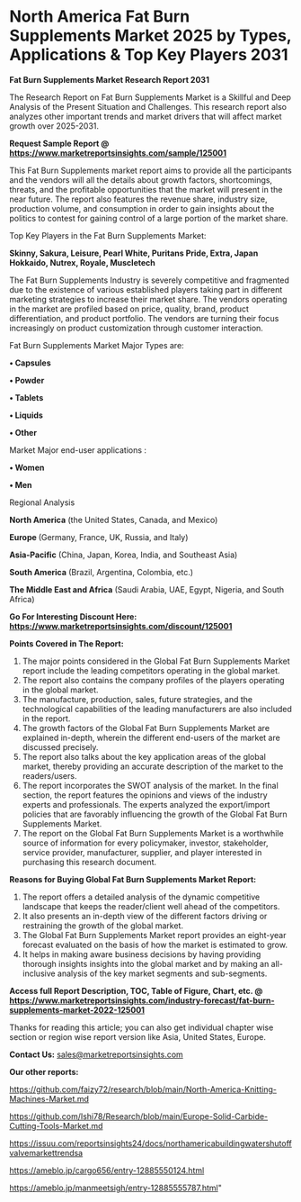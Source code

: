# North America Fat Burn Supplements Market 2025 by Types, Applications & Top Key Players 2031

<strong>Fat Burn Supplements Market Research Report 2031</strong>

The Research Report on Fat Burn Supplements Market is a Skillful and Deep Analysis of the Present Situation and Challenges. This research report also analyzes other important trends and market drivers that will affect market growth over 2025-2031.

<strong>Request Sample Report @ <a href=https://www.marketreportsinsights.com/sample/125001>https://www.marketreportsinsights.com/sample/125001</a></strong>

This Fat Burn Supplements market report aims to provide all the participants and the vendors will all the details about growth factors, shortcomings, threats, and the profitable opportunities that the market will present in the near future. The report also features the revenue share, industry size, production volume, and consumption in order to gain insights about the politics to contest for gaining control of a large portion of the market share.

Top Key Players in the Fat Burn Supplements Market:

<strong>Skinny, Sakura, Leisure, Pearl White, Puritans Pride, Extra, Japan Hokkaido, Nutrex, Royale, Muscletech</strong>

The Fat Burn Supplements Industry is severely competitive and fragmented due to the existence of various established players taking part in different marketing strategies to increase their market share. The vendors operating in the market are profiled based on price, quality, brand, product differentiation, and product portfolio. The vendors are turning their focus increasingly on product customization through customer interaction.

Fat Burn Supplements Market Major Types are:

<strong>• Capsules

• Powder

• Tablets

• Liquids

• Other</strong>

Market Major end-user applications :

<strong>• Women

• Men</strong>

Regional Analysis

</u><strong><b>North America</b></strong> (the United States, Canada, and Mexico)

<strong><b>Europe </b></strong>(Germany, France, UK, Russia, and Italy)

<strong><b>Asia-Pacific</b></strong> (China, Japan, Korea, India, and Southeast Asia)

<strong><b>South America</b></strong> (Brazil, Argentina, Colombia, etc.)

<strong><b>The Middle East and Africa</b></strong> (Saudi Arabia, UAE, Egypt, Nigeria, and South Africa)

<strong>Go For Interesting Discount Here: <a href=https://www.marketreportsinsights.com/discount/125001>https://www.marketreportsinsights.com/discount/125001</a></strong>

<strong>Points Covered in The Report:</strong>
<ol>
  <li>The major points considered in the Global Fat Burn Supplements Market report include the leading competitors operating in the global market.</li>
  <li>The report also contains the company profiles of the players operating in the global market.</li>
  <li>The manufacture, production, sales, future strategies, and the technological capabilities of the leading manufacturers are also included in the report.</li>
  <li>The growth factors of the Global Fat Burn Supplements Market are explained in-depth, wherein the different end-users of the market are discussed precisely.</li>
  <li>The report also talks about the key application areas of the global market, thereby providing an accurate description of the market to the readers/users.</li>
  <li>The report incorporates the SWOT analysis of the market. In the final section, the report features the opinions and views of the industry experts and professionals. The experts analyzed the export/import policies that are favorably influencing the growth of the Global Fat Burn Supplements Market.</li>
  <li>The report on the Global Fat Burn Supplements Market is a worthwhile source of information for every policymaker, investor, stakeholder, service provider, manufacturer, supplier, and player interested in purchasing this research document.</li>
</ol>
<strong>Reasons for Buying Global Fat Burn Supplements Market Report:</strong>

<ol>
  <li>The report offers a detailed analysis of the dynamic competitive landscape that keeps the reader/client well ahead of the competitors.</li>
  <li>It also presents an in-depth view of the different factors driving or restraining the growth of the global market.</li>
  <li>The Global Fat Burn Supplements Market report provides an eight-year forecast evaluated on the basis of how the market is estimated to grow.</li>
  <li>It helps in making aware business decisions by having providing thorough insights insights into the global market and by making an all-inclusive analysis of the key market segments and sub-segments.</li>
</ol>
<strong>Access full Report Description, TOC, Table of Figure, Chart, etc. @ <a href=https://www.marketreportsinsights.com/industry-forecast/fat-burn-supplements-market-2022-125001>https://www.marketreportsinsights.com/industry-forecast/fat-burn-supplements-market-2022-125001</a></strong>


Thanks for reading this article; you can also get individual chapter wise section or region wise report version like Asia, United States, Europe.

<strong>Contact Us:</strong>
sales@marketreportsinsights.com

<strong>Our other reports:</strong>

<a href=https://github.com/faizy72/research/blob/main/North-America-Knitting-Machines-Market.md>https://github.com/faizy72/research/blob/main/North-America-Knitting-Machines-Market.md</a>

<a href=https://github.com/Ishi78/Research/blob/main/Europe-Solid-Carbide-Cutting-Tools-Market.md>https://github.com/Ishi78/Research/blob/main/Europe-Solid-Carbide-Cutting-Tools-Market.md</a>

<a href=https://issuu.com/reportsinsights24/docs/northamericabuildingwatershutoffvalvemarkettrendsa>https://issuu.com/reportsinsights24/docs/northamericabuildingwatershutoffvalvemarkettrendsa</a>

<a href=https://ameblo.jp/cargo656/entry-12885550124.html>https://ameblo.jp/cargo656/entry-12885550124.html</a>

<a href=https://ameblo.jp/manmeetsigh/entry-12885555787.html>https://ameblo.jp/manmeetsigh/entry-12885555787.html</a>"
